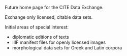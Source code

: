 Future home page for the CITE Data Exchange.

Exchange only licensed, citable data sets.

Initial areas of special interest:

- diplomatic editions of texts
- IIIF manifest files for openly licensed images
- morphological data sets for Greek and Latin corpora
